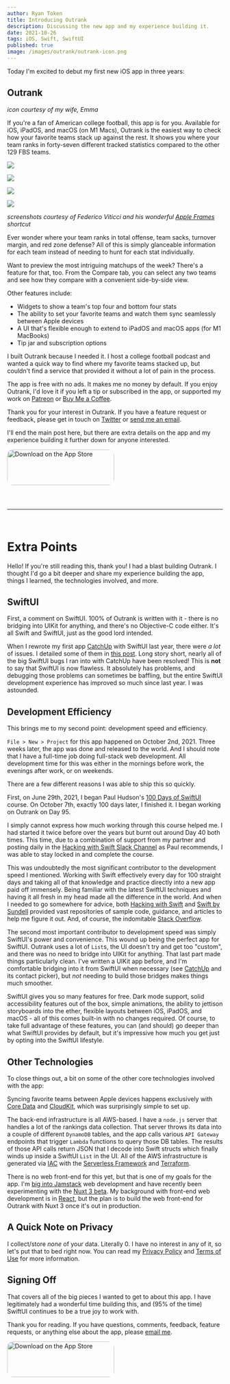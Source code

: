 ```yaml
---
author: Ryan Token
title: Introducing Outrank
description: Discussing the new app and my experience building it.
date: 2021-10-26
tags: iOS, Swift, SwiftUI
published: true
image: /images/outrank/outrank-icon.png
---
```


Today I'm excited to debut my first new iOS app in three years:

## Outrank

*icon courtesy of my wife, Emma*

If you're a fan of American college football, this app is for you. Available for iOS, iPadOS, and macOS (on M1 Macs), Outrank is the easiest way to check how your favorite teams stack up against the rest. It shows you where your team ranks in forty-seven different tracked statistics compared to the other 129 FBS teams.

[<img src="/images/outrank/outrank-rankings.png">](https://apps.apple.com/us/app/outrank/id1588983785)
    
[<img src="/images/outrank/outrank-detail.png">](https://apps.apple.com/us/app/outrank/id1588983785)

[<img src="/images/outrank/outrank-compare.png">](https://apps.apple.com/us/app/outrank/id1588983785)

[<img src="/images/outrank/outrank-settings.png">](https://apps.apple.com/us/app/outrank/id1588983785)

*screenshots courtesy of Federico Viticci and his wonderful [Apple Frames](https://www.macstories.net/ios/apple-frames-2-0-faster-lighter-and-featuring-support-for-iphone-13-ipad-mini-ipad-10-2-imac-24-macbook-air-and-multiple-languages/) shortcut*

Ever wonder where your team ranks in total offense, team sacks, turnover margin, and red zone defense? All of this is simply glanceable information for each team instead of needing to hunt for each stat individually.

Want to preview the most intriguing matchups of the week? There's a feature for that, too. From the Compare tab, you can select any two teams and see how they compare with a convenient side-by-side view.

Other features include: 

* Widgets to show a team's top four and bottom four stats
* The ability to set your favorite teams and watch them sync seamlessly between Apple devices
* A UI that's flexible enough to extend to iPadOS and macOS apps (for M1 MacBooks)
* Tip jar and subscription options

I built Outrank because I needed it. I host a college football podcast and wanted a quick way to find where my favorite teams stacked up, but couldn't find a service that provided it without a lot of pain in the process.

The app is free with no ads. It makes me no money by default. If you enjoy Outrank, I'd love it if you left a tip or subscribed in the app, or supported my work on [Patreon](https://patreon.com/thegoldenhurricast) or [Buy Me a Coffee](https://buymeacoffee.com/ryantoken).

Thank you for your interest in Outrank. If you have a feature request or feedback, please get in touch on [Twitter](https://twitter.com/OutrankApp) or [send me an email](mailto:outrankapp@gmail.com).

I'll end the main post here, but there are extra details on the app and my experience building it further down for anyone interested.

<a href="https://apps.apple.com/us/app/outrank/id1588983785?itsct=apps_box_badge&amp;itscg=30200" style="display: inline-block; overflow: hidden; border-radius: 13px; width: 250px; height: 125px;"><img src="https://tools.applemediaservices.com/api/badges/download-on-the-app-store/black/en-us?size=250x83&amp;releaseDate=1635206400" alt="Download on the App Store" style="border-radius: 13px; width: 250px; height: 83px;"></a>

---

<br />

# Extra Points

Hello! If you're still reading this, thank you! I had a blast building Outrank. I thought I'd go a bit deeper and share my experience building the app, things I learned, the technologies involved, and more.

## SwiftUI

First, a comment on SwiftUI. 100% of Outrank is written with it - there is no bridging into UIKit for anything, and there's no Objective-C code either. It's all Swift and SwiftUI, just as the good lord intended.

When I rewrote my first app [CatchUp](https://apps.apple.com/us/app/catchup-keep-in-touch/id1358023550) with SwiftUI last year, there were *a lot* of issues. I detailed some of them in [this post](/blog/catching-up). Long story short, nearly all of the big SwiftUI bugs I ran into with CatchUp have been resolved! This is **not** to say that SwiftUI is now flawless. It absolutely has problems, and debugging those problems can sometimes be baffling, but the entire SwiftUI development experience has improved so much since last year. I was astounded.

## Development Efficiency

This brings me to my second point: development speed and efficiency.

`File > New > Project` for this app happened on October 2nd, 2021. Three weeks later, the app was done and released to the world. And I should note that I have a full-time job doing full-stack web development. All development time for this was either in the mornings before work, the evenings after work, or on weekends.

There are a few different reasons I was able to ship this so quickly.

First, on June 29th, 2021, I began Paul Hudson's [100 Days of SwiftUI](https://www.hackingwithswift.com/100/swiftui) course. On October 7th, exactly 100 days later, I finished it. I began working on Outrank on Day 95.

I simply cannot express how much working through this course helped me. I had started it twice before over the years but burnt out around Day 40 both times. This time, due to a combination of support from my partner and posting daily in the [Hacking with Swift Slack Channel](https://hackingwithswift.slack.com/join/shared_invite/zt-rgfapib5-hQut2NVKwv6RwQ64VbYvtQ#/shared-invite/email) as Paul recommends, I was able to stay locked in and complete the course.

This was undoubtedly the most significant contributor to the development speed I mentioned. Working with Swift effectively every day for 100 straight days and taking all of that knowledge and practice directly into a new app paid off immensely. Being familiar with the latest SwiftUI techniques and having it all fresh in my head made all the difference in the world. And when I needed to go somewhere for advice, both [Hacking with Swift](https://www.hackingwithswift.com) and [Swift by Sundell](https://www.swiftbysundell.com) provided vast repositories of sample code, guidance, and articles to help me figure it out. And, of course, the indomitable [Stack Overflow](https://www.stackoverflow.com).

The second most important contributor to development speed was simply SwiftUI's power and convenience. This wound up being the perfect app for SwiftUI. Outrank uses a lot of `List`s, the UI doesn't try and get too "custom", and there was no need to bridge into UIKit for anything. That last part made things particularly clean. I've written a UIKit app before, and I'm comfortable bridging into it from SwiftUI when necessary (see [CatchUp](https://apps.apple.com/us/app/catchup-keep-in-touch/id1358023550) and its contact picker), but *not* needing to build those bridges makes things much smoother.

SwiftUI gives you so many features for free. Dark mode support, solid accessibility features out of the box, simple animations, the ability to jettison storyboards into the ether, flexible layouts between iOS, iPadOS, and macOS - all of this comes built-in with no changes required. Of course, to take full advantage of these features, you can (and should) go deeper than what SwiftUI provides by default, but it's impressive how much you get just by opting into the SwiftUI lifestyle.

## Other Technologies

To close things out, a bit on some of the other core technologies involved with the app:

Syncing favorite teams between Apple devices happens exclusively with [Core Data](https://developer.apple.com/documentation/coredata) and [CloudKit](https://developer.apple.com/icloud/cloudkit/), which was surprisingly simple to set up.

The back-end infrastructure is all AWS-based. I have a `node.js` server that handles a lot of the rankings data collection. That server throws its data into a couple of different `DynamoDB` tables, and the app calls various `API Gateway` endpoints that trigger `Lambda` functions to query those DB tables. The results of those API calls return JSON that I decode into Swift structs which finally winds up inside a SwiftUI `List` in the UI. All of the AWS infrastructure is generated via [IAC](https://en.wikipedia.org/wiki/Infrastructure_as_code) with the [Serverless Framework](https://www.serverless.com/framework) and [Terraform](https://www.terraform.io).

There is no web front-end for this yet, but that is one of my goals for the app. I'm [big into Jamstack](/blog/rocking-with-the-jamstack/) web development and have recently been experimenting with the [Nuxt 3 beta](https://v3.nuxtjs.org/). My background with front-end web development is in [React](https://reactjs.org/), but the plan is to build the web front-end for Outrank with Nuxt 3 once it's out in production.

## A Quick Note on Privacy

I collect/store *none* of your data. Literally 0. I have no interest in any of it, so let's put that to bed right now. You can read my [Privacy Policy](/privacy-policy) and [Terms of Use](/terms-of-use) for more information.

## Signing Off

That covers all of the big pieces I wanted to get to about this app. I have legitimately had a wonderful time building this, and (95% of the time) SwiftUI continues to be a true joy to work with.

Thank you for reading. If you have questions, comments, feedback, feature requests, or anything else about the app, please [email me](mailto:outrankapp@gmail.com).

<a href="https://apps.apple.com/us/app/outrank/id1588983785?itsct=apps_box_badge&amp;itscg=30200" style="display: inline-block; overflow: hidden; border-radius: 13px; width: 250px; height: 125px;"><img src="https://tools.applemediaservices.com/api/badges/download-on-the-app-store/black/en-us?size=250x83&amp;releaseDate=1635206400" alt="Download on the App Store" style="border-radius: 13px; width: 250px; height: 83px;"></a>
